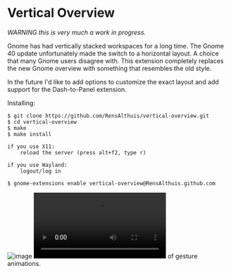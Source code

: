# Vertical Overview
*WARNING this is very much a work in progress.*

Gnome has had vertically stacked workspaces for a long time. The Gnome 40 update unfortunately made the switch to a horizontal layout.
A choice that many Gnome users disagree with. This extension completely replaces the new Gnome overview with something that resembles the old style.

In the future I'd like to add options to customize the exact layout and add support for the Dash-to-Panel extension.

Installing:
```
$ git clone https://github.com/RensAlthuis/vertical-overview.git
$ cd vertical-overview
$ make
$ make install

if you use X11:
    reload the server (press alt+f2, type r)

if you use Wayland:
    logout/log in

$ gnome-extensions enable vertical-overview@RensAlthuis.github.com
```

![image](../assets/vertical-overview.png)
![Example video](https://user-images.githubusercontent.com/12956267/112723092-2c915180-8f0d-11eb-802a-9a624a21791a.mp4) of gesture animations.
